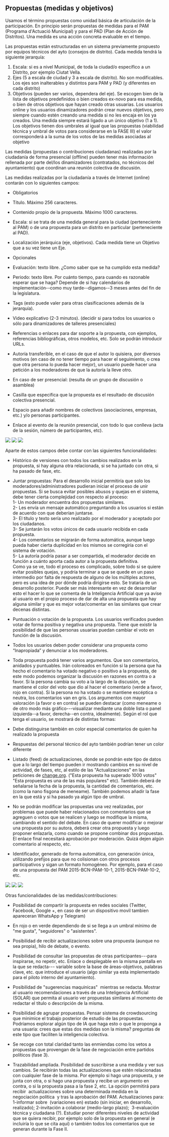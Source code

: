 Propuestas (medidas y objetivos)
--------------------------------

Usamos el término propuestas como unidad básica de articulación de la
participación. En principio serán propuestas de medidas para el PAM
(Programa d'Actuació Municipal) y para el PAD (Plan de Acción de
Distritos). Una medida es una acción concreta evaluable en el tiempo.

Las propuestas están estructuradas en un sistema previamente propuesto
por equipos técnicos del ayto (consejos de distrito). Cada medida tendrá
la siguiente jerarquía:

1.  Escala: si es a nivel Municipal, de toda la ciudad/o específico a un
    Distrito, por ejemplo Ciutat Vella.
2.  Ejes (5 a escala de ciudad y 3 a escala de distrito). No son
    modificables. Los ejes son inalterables y distintos para PAM y PAD
    (y diferentes en cada distrito)
3.  Objetivos (pueden ser varios, dependera del eje). Se escogen bien de
    la lista de objetivos predefinidos o bien creados ex-novo para esa
    medida, o bien de otros objetivos que hayan creado otras
    usuarias. Los usuarios online y los usuarios dinamizadores podrán
    crear nuevos objetivos, pero siempre cuando estén creando una medida
    si no les encaja en los ya creados. Una medida siempre estará ligado
    a un único objetivo (1 a 1). Los objetivos tienen dos umbrales al
    igual que las propuestas (viabilidad técnica y umbral de votos para
    considerarse en la FASE III) el valor corresponderá a la suma de los
    votos de las medidas asociadas al objetivo

Las medidas (propuestas o contribuciones ciudadanas) realizadas por la
ciudadanía de forma presencial (offline) pueden tener más información
rellenada por parte del/los dinamizadores (contratados, no técnicos del
ayuntamiento) que coordinan una reunión colectiva de discusión.

Las medidas realizadas por la ciudadanía a través de Internet (online)
contarán con lo siguientes campos:

-   Obligatorios

 -   Título. Máximo 256 caracteres.

 -   Contenido propio de la propuesta. Máximo 1000 caracteres.

 -   Escala: si se trata de una medida general para la ciudad
    (perteneciente al PAM) o de una propuesta para un distrito en
    particular (perteneciente al PAD).

 -   Localización jerárquica (eje, objetivos). Cada medida tiene un
    Objetivo que a su vez tiene un Eje.

-   Opcionales

 -   Evaluación: texto libre. ¿Como saber que se ha cumplido esta medida?
 -   Periodo: texto libre. Por cuánto tiempo, para cuando es razonable
    esperar que se haga? Depende de si hay calendarios de
    implementación--como muy tarde--digamos--3 meses antes del fin de la
    legislatura.

 -   Tags (esto puede valer para otras clasificaciones además de la
    jerarquía).

 -   Video explicativo (2-3 minutos). (decidir si para todos los usuarios
    o sólo para dinamizadores de talleres presenciales)

 -   Referencias o enlaces para dar soporte a la propuesta, con ejemplos,
    referencias bibliográficas, otros modelos, etc. Solo se podrán
    introducir URLs.
 -   Autoría transferible, en el caso de que el autor lo quisiera, por
    diversos motivos (en caso de no tener tiempo para hacer el
    seguimiento, o crea que otra persona lo pueda hacer mejor), un
    usuario puede hacer una petición a los moderadores de que la autoría
    la lleve otro.

-   En caso de ser presencial: (resulta de un grupo de discusión o
    asamblea)

 -   Casilla que especifica que la propuesta es el resultado de discusión
    colectiva presencial.

 -   Espacio para añadir nombres de colectivos (asociaciones, empresas,
    etc.) y/o personas participantes.

 -   Enlace al evento de la reunión presencial, con todo lo que conlleva
    (acta de la sesión, número de participantes, etc).

![](prop01.png)
![](prop02.png)
![](prop03.png)


Aparte de estos campos debe contar con las siguientes funcionalidades:

-   Histórico de versiones con todos los cambios realizados en la
    propuesta, si hay alguna otra relacionada, si se ha juntado con
    otra, si ha pasado de fase, etc.
-   Juntar propuestas: Para el desarrollo inicial permitiría que solo
    los moderadores/administradores pudieran iniciar el proceso de unir
    propuestas. Si se busca evitar posibles abusos y quejas en el
    sistema, debe tener cierta complejidad con respecto al proceso:\
    1- Un moderador encuentra dos propuestas similares.\
    2- Les envía un mensaje automático preguntando a los usuarios si
    están de acuerdo con que deberían juntarse.\
    3- El título y texto sería uno realizado por el moderador y aceptado
    por los ciudadanos.\
    3- Se juntarán los votos únicos de cada usuario recibida en cada
    propuesta.\
    4- Los comentarios se migrarán de forma automática, aunque luego
    pueda haber cierta duplicidad en los mismos se corregiría con el
    sistema de votación.\
    5- La autoría podría pasar a ser compartida, el moderador decide en
    función a cuánto aporta cada autor a la propuesta definitiva.\
    Como ya se ve, todo el proceso es complicado, sobre todo si se
    quiere evitar posibles quejas, y podría terminar a que se quede en
    un paso intermedio por falta de respuesta de alguno de los múltiples
    actores, pero es una idea de por dónde podría dirigirse esto. Se
    trataría de un desarrollo posterior. Puede ser más interesante en
    vez de desarrollar esto el hacer lo que se comenta de la
    Inteligencia Artificial que ya avise al usuario en el propio proceso
    de dar de alta una propuesta que hay alguna similar y que es mejor
    votar/comentar en las similares que crear decenas distintas.
-   Puntuación o votación de la propuesta. Los usuarios verificados
    pueden votar de forma positiva y negativa una propuesta. Tiene que
    existir la posibilidad de que las personas usuarias puedan cambiar
    el voto en función de la discusión.

-   Todos los usuarios deben poder considerar una propuesta como
    “Inapropiada” y denunciar a los moderadores.

-   Toda propuesta podrá tener varios argumentos. Que son comentarios,
    anidados y puntuables. Irán coloreados en función si la persona que
    ha hecho el comentario ha votado negativo o positivo a la propuesta,
    de este modo podemos organizar la discusión en razones en contra o a
    favor. Si la persona cambia su voto a la largo de la discusión, se
    mantiene el color del voto que dio al hacer el comentario (verde a
    favor, rojo en contra). Si la persona no ha votado o se mantiene
    escéptica o neutra, los comentarios van en gris. Los argumentos con
    mayor valoración (a favor o en contra) se pueden destacar (como
    meneame o de otro modo más gráfico---visualizar mediante una doble
    lista o panel izquierda--a favor, derecha--en contra, idealmente).
    Según el rol que tenga el usuario, se mostrará de distintas formas:

-   Debe distinguirse también en color especial comentarios de quien ha
    realizado la propuesta
-   Respuestas del personal técnico del ayto también podrían tener un
    color diferente

-   Listado (feed) de actualizaciones, donde se pondrán este tipo de
    datos que a lo largo del tiempo pueden ir mostrando cambios en su
    nivel de actividad, de fases, etc, al estilo de las
    "Actualizaciones" en las peticiones
    de [change.org](http://change.org).
    ("Esta propuesta ha superado 1000 votos" "Esta propuesta es una de
    las más populares" etc). También deberá de señalarse la fecha de la
    propuesta, la cantidad de comentarios, etc. (como la nano fisgona de
    meneame). También podemos añadir la fase en la que está y si ha
    pasado ya algún tipo de umbral.

-   No se podrán modificar las propuestas una vez realizadas, por
    problemas que puede haber relacionados con comentarios que se
    agreguen o votos que se realicen y luego se modifique la misma,
    cambiando el sentido del debate. En caso de querer modificar o
    mejorar una propuesta por su autora, deberá crear otra propuesta y
    luego proponer enlazarla, como cuando se propone combinar dos
    propuestas. El enlace final necesitará aprobación por moderación.
    Quizá dejen algún comentario al respecto, etc.
-   Identificador, generado de forma automática, con generación única,
    utilizando prefijos para que no colisionan con otros procesos
    participativos y sigan un formato homogéneo. Por ejemplo, para el
    caso de una propuesta del PAM 2015-BCN-PAM-10-1, 2015-BCN-PAM-10-2,
    etc.

![](prop04.png)
![](prop05.png)
![](prop06.png)


Otras funcionalidades de las medidas/contribuciones:

-   Posibilidad de compartir la propuesta en redes sociales (Twitter,
    Facebook, Google +, en caso de ser un dispositivo movil tambien
    apareceran WhatsApp y Telegram)

-   En rojo o en verde dependiendo de si se llega a un umbral mínimo de
    "me gusta", "seguidores" o "asistentes".

-   Posibilidad de recibir actualizaciones sobre una propuesta (aunque
    no sea propia), hilo de debate, o evento.

-   Posibilidad de consultar las propuestas de otras
    participantes---para inspirarse, no repetir, etc. Enlace o
    desplegable en la misma pantalla en la que se redacta--- variable
    sobre la base de áreas-objetivos, palabras clave, etc. que introduce
    el usuario (algo similar ya esta implementado para el piloto interno
    del ayuntamiento).
-   Posibilidad de "sugerencias maquinicas"  mientras se
    redacta. Mostrar al usuario recomendaciones a través de una
    Inteligencia Artificial (SOLAR) que permita al usuario ver
    propuestas similares al momento de redactar el título o descripción
    de la misma.

-   Posibilidad de agrupar propuestas. Pensar sistema de crowdsourcing
    que minimice el trabajo posterior de estudio de las propuestas.
    Podríamos explorar algún tipo de IA que haga esto o que le proponga
    a una usuaria: crees que estas dos medidas son la misma? preguntas
    de este tipo que faciliten la inteligencia colectiva.

-   Se recoge con total claridad tanto las enmiendas como los vetos a
    propuestas que provengan de la fase de negociación entre partidos
    políticos (fase 3).

-   Trazabilidad ampliada. Posibilidad de suscribirse a una medida y ver
    sus cambios. Se recibirán todas las actualizaciones que estén
    relacionadas con cualquier fase de la misma. Por ejemplo si hago una
    propuesta, y se junta con otra, o si hago una propuesta y recibe un
    argumento en contra, o si la propuesta pasa a la fase 2, etc. La
    opción permitirá para recibir  actualizaciones sobre una determinada
    medida en la negociación política  y tras la aprobación del PAM.
    Actualizaciones para: 1-informar sobre  (variaciones en) estado (sin
    iniciar, en desarrollo, realizado); 2-invitación a colaborar
    (medio-largo plazo);  3-evaluación técnica y ciudadana (?). Estudiar
    poner diferentes niveles de actividad que se quiera recibir, por
    ejemplo solo de la propuesta en general (e incluiría lo que se cita
    aquí) o también todos los comentarios que se generan durante la Fase
    II.
